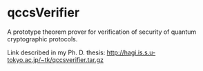 # qccsVerifier

A prototype theorem prover for verification of security of quantum cryptographic protocols.

Link described in my Ph. D. thesis: http://hagi.is.s.u-tokyo.ac.jp/~tk/qccsverifier.tar.gz
